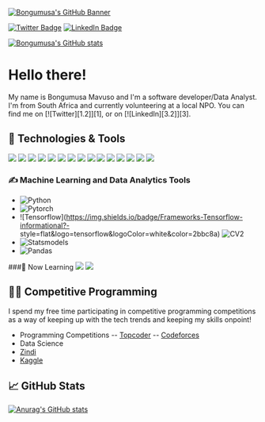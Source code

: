 [![Bongumusa's GitHub Banner](./assets/GitHubHeader.png)](https://github.com/BongumusaSizwe)


[![Twitter Badge](https://img.shields.io/badge/Twitter-Profile-informational?style=flat&logo=twitter&logoColor=white&color=1CA2F1)](https://twitter.com/BongumusaSizwe)
[![LinkedIn Badge](https://img.shields.io/badge/LinkedIn-Profile-informational?style=flat&logo=linkedin&logoColor=white&color=0D76A8)](https://www.linkedin.com/in/bongumusa-sizwe/)


[![Bongumusa's GitHub stats](https://github-readme-stats.vercel.app/api?username=BongumusaSizwe)](https://github.com/anuraghazra/github-readme-stats)


# Hello there!

My name is Bongumusa Mavuso and I'm a software developer/Data Analyst. I'm from South Africa and currently volunteering at a local NPO. You can find me on [![Twitter][1.2]][1],  or on [![LinkedIn][3.2]][3].


## 🔧 Technologies & Tools
![](https://img.shields.io/badge/OS-Linux-informational?style=flat&logo=linux&logoColor=white&color=2bbc8a)
![](https://img.shields.io/badge/Editor-IntelliJ_IDEA-informational?style=flat&logo=intellij-idea&logoColor=white&color=2bbc8a)
![](https://img.shields.io/badge/Code-Python-informational?style=flat&logo=python&logoColor=white&color=2bbc8a)
![](https://img.shields.io/badge/Code-Java-informational?style=flat&logo=java&logoColor=white&color=2bbc8a)
![](https://img.shields.io/badge/Code-Reactjs-informational?style=flat&logo=react&logoColor=white&color=2bbc8a)
![](https://img.shields.io/badge/Code-Spring-informational?style=flat&logo=spring&logoColor=white&color=2bbc8a)
![](https://img.shields.io/badge/Code-Django-informational?style=flat&logo=django&logoColor=white&color=2bbc8a)
![](https://img.shields.io/badge/Tools-Android-informational?style=flat&logo=android&logoColor=white&color=2bbc8a)
![](https://img.shields.io/badge/Code-JavaScript-informational?style=flat&logo=javascript&logoColor=white&color=2bbc8a)
![](https://img.shields.io/badge/Code-Make-informational?style=flat&logo=cmake&logoColor=white&color=2bbc8a)
![](https://img.shields.io/badge/Code-Vue-informational?style=flat&logo=vue.js&logoColor=white&color=2bbc8a)
![](https://img.shields.io/badge/Shell-Bash-informational?style=flat&logo=gnu-bash&logoColor=white&color=2bbc8a)
![](https://img.shields.io/badge/Tools-PostgreSQL-informational?style=flat&logo=postgresql&logoColor=white&color=2bbc8a)
![](https://img.shields.io/badge/Tools-Docker-informational?style=flat&logo=docker&logoColor=white&color=2bbc8a)
![](https://img.shields.io/badge/Code-Mathematica-informational?style=flat&logo=wolfram&logoColor=white&color=2bbc8a)


### &#x270d; Machine Learning and Data Analytics Tools
- ![Python](https://img.shields.io/badge/Code-Python-informational?style=flat&logo=python&logoColor=white&color=2bbc8a)
- ![Pytorch](https://img.shields.io/badge/Code-Pytorch-informational?style=flat&logo=pytorch&logoColor=white&color=2bbc8a)
- ![Tensorflow](https://img.shields.io/badge/Frameworks-Tensorflow-informational?- style=flat&logo=tensorflow&logoColor=white&color=2bbc8a)
![CV2](https://img.shields.io/badge/Framerorks-CV2-informational?style=flat&logo=python&logoColor=white&color=2bbc8a)
- ![Statsmodels](https://img.shields.io/badge/Frameworks-Statsmodels-informational?style=flat&logo=python&logoColor=white&color=2bbc8a)
- ![Pandas](https://img.shields.io/badge/Frameworks-Pandas-informational?style=flat&logo=python&logoColor=white&color=2bbc8a)


###📓 Now Learning
![](https://img.shields.io/badge/Code-Golang-informational?style=flat&logo=go&logoColor=white&color=2bbc8a)
![](https://img.shields.io/badge/Code-Angular-informational?style=flat&logo=angular&logoColor=white&color=2bbc8a)


## 🤸‍♂️ Competitive Programming
I spend my free time participating in competitive programming competitions as a way of keeping up with the tech trends and keeping my skills onpoint!
- Programming Competitions
-- [Topcoder](https://topcoder.com/profile/cogeta)
-- [Codeforces](https://codeforces.com/profile/Cogeta)
- Data Science
- [Zindi](https://zindi.africa/users/cogeta)
- [Kaggle](kaggle.com/bongumusa/)

## &#x1f4c8; GitHub Stats

[![Anurag's GitHub stats](https://github-readme-stats.vercel.app/api?username=BongumusaSizwe)](https://github.com/anuraghazra/github-readme-stats)